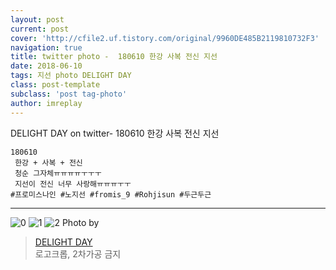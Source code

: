 ```yaml
---
layout: post
current: post
cover: 'http://cfile2.uf.tistory.com/original/9960DE485B2119810732F3'
navigation: true
title: twitter photo -  180610 한강 사복 전신 지선
date: 2018-06-10
tags: 지선 photo DELIGHT DAY
class: post-template
subclass: 'post tag-photo'
author: imreplay
---
```


DELIGHT DAY on twitter- 180610 한강 사복 전신 지선

```
180610
 한강 + 사복 + 전신
 청순 그자체ㅠㅠㅠㅠㅜㅜㅜ
 지선이 전신 너무 사랑해ㅠㅠㅠㅜㅜ
#프로미스나인 #노지선 #fromis_9 #Rohjisun #두근두근

```
---

![0](http://cfile23.uf.tistory.com/original/9922A3485B21197D2FC968)
![1](http://cfile9.uf.tistory.com/original/991745485B21197F2EB5CA)
![2](http://cfile2.uf.tistory.com/original/9960DE485B2119810732F3)
Photo by
> [DELIGHT DAY](https://twitter.com/delightday_JS)  
로고크롭, 2차가공 금지

